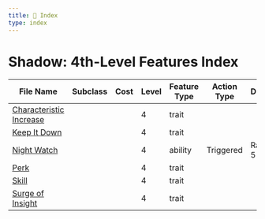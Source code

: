 ```yaml
---
title: 📑 Index
type: index
---
```


# Shadow: 4th-Level Features Index

| File Name                                               | Subclass | Cost | Level | Feature Type | Action Type | Distance | Target   |
| ------------------------------------------------------- | -------- | ---- | ----- | ------------ | ----------- | -------- | -------- |
| [Characteristic Increase](../Characteristic%20Increase) |          |      | 4     | trait        |             |          |          |
| [Keep It Down](../Keep%20It%20Down)                     |          |      | 4     | trait        |             |          |          |
| [Night Watch](../Night%20Watch)                         |          |      | 4     | ability      | Triggered   | Ranged 5 | One ally |
| [Perk](../Perk)                                         |          |      | 4     | trait        |             |          |          |
| [Skill](../Skill)                                       |          |      | 4     | trait        |             |          |          |
| [Surge of Insight](../Surge%20of%20Insight)             |          |      | 4     | trait        |             |          |          |
